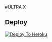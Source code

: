 #ULTRA X

## Deploy
[![Deploy To Heroku](https://www.herokucdn.com/deploy/button.svg)](https://dashboard.heroku.com/new?button-url=https%3A%2F%2Fgithub.com%2FAGENTOP47%2FHEROKU&template=https%3A%2F%2Fgithub.com%2FAGENTOP47%2FHEROKU)

